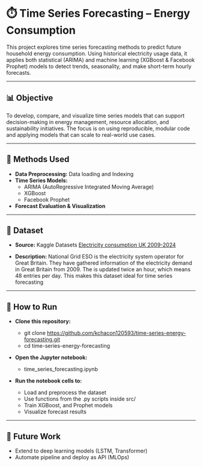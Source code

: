 # ⏱️ Time Series Forecasting – Energy Consumption

This project explores time series forecasting methods to predict future household energy consumption. Using historical electricity usage data, it applies both statistical (ARIMA) and machine learning (XGBoost & Facebook Prophet) models to detect trends, seasonality, and make short-term hourly forecasts.

---

## 📊 Objective

To develop, compare, and visualize time series models that can support decision-making in energy management, resource allocation, and sustainability initiatives. The focus is on using reproducible, modular code and applying models that can scale to real-world use cases.

---

## 🧠 Methods Used
- **Data Preprocessing:** Data loading and Indexing
- **Time Series Models:**
  - ARIMA (AutoRegressive Integrated Moving Average)
  - XGBoost
  - Facebook Prophet
- **Forecast Evaluation & Visualization**

---

## 📂 Dataset

- **Source:** Kaggle Datasets
  [Electricity consumption UK 2009-2024](https://www.kaggle.com/datasets/albertovidalrod/electricity-consumption-uk-20092022)

- **Description:** National Grid ESO is the electricity system operator for Great Britain. They have gathered information of the electricity demand in Great Britain from 2009. The is updated twice an hour, which means 48 entries per day. This makes this dataset ideal for time series forecasting

---

## 🧪 How to Run

- **Clone this repository:**
  - git clone https://github.com/kchacon120593/time-series-energy-forecasting.git
  - cd time-series-energy-forecasting

- **Open the Jupyter notebook:**
  - time_series_forecasting.ipynb

- **Run the notebook cells to:**
  - Load and preprocess the dataset
  - Use functions from the .py scripts inside src/
  -  Train XGBoost, and Prophet models
  - Visualize forecast results

---

## 🧠 Future Work
  - Extend to deep learning models (LSTM, Transformer)
  - Automate pipeline and deploy as API (MLOps)

